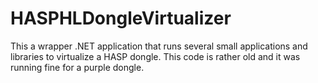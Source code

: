 # HASPHLDongleVirtualizer

This a wrapper .NET application that runs several small applications and libraries to virtualize a HASP dongle.
This code is rather old and it was running fine for a purple dongle.
